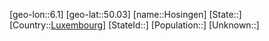 ﻿---
location: [50.03,6.1]
type: City
tags:
- geo/City


SpocWebEntityId: 31034
isDeleted: false
confidential: public

---
[geo-lon::6.1]
[geo-lat::50.03]
[name::Hosingen]
[State::]
[Country::[Luxembourg](geo/Continent/Europe/Luxembourg.md)]
[StateId::]
[Population::]
[Unknown::]


